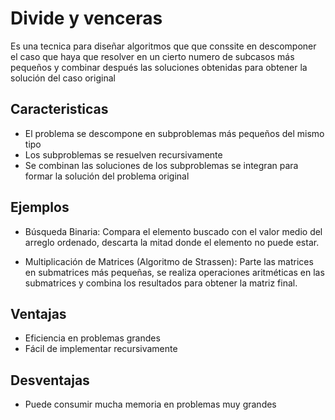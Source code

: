 # Divide y venceras
Es una tecnica para diseñar algoritmos que que conssite en descomponer el caso que haya que resolver en un cierto numero de subcasos más pequeños y combinar después las soluciones obtenidas para obtener la solución del caso original

## Caracteristicas
- El problema se descompone en subproblemas más pequeños del mismo tipo
- Los subproblemas se resuelven recursivamente
- Se combinan las soluciones de los subproblemas se integran para formar la solución del problema original

## Ejemplos
- Búsqueda Binaria: Compara el elemento buscado con el valor medio del arreglo ordenado, descarta la mitad donde el elemento no puede estar.

- Multiplicación de Matrices (Algoritmo de Strassen): Parte las matrices en submatrices más pequeñas, se realiza operaciones aritméticas en las submatrices y combina los resultados para obtener la matriz final.

## Ventajas
- Eficiencia en problemas grandes
- Fácil de implementar recursivamente

## Desventajas
- Puede consumir mucha memoria en problemas muy grandes
